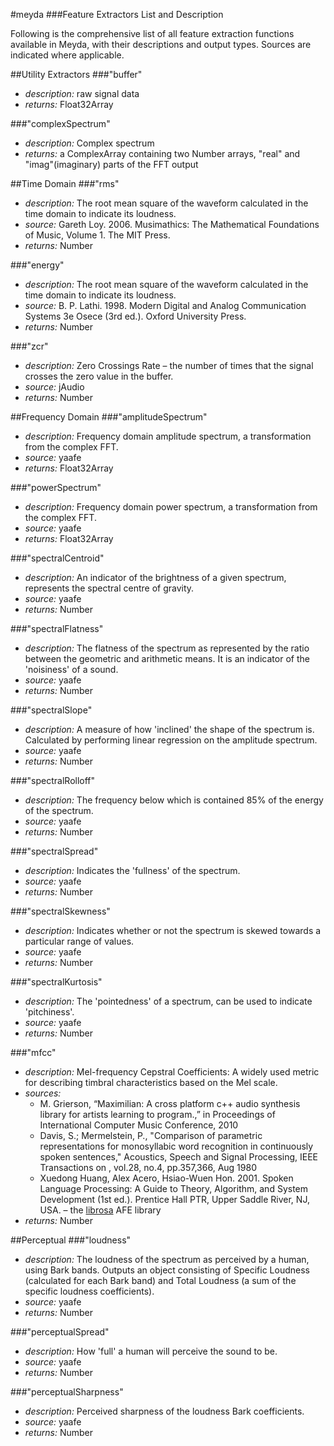 #meyda
###Feature Extractors List and Description

Following is the comprehensive list of all feature extraction functions available in Meyda,
with their descriptions and output types. Sources are indicated where applicable.

##Utility Extractors
###"buffer"
+ *description:* raw signal data
+ *returns:* Float32Array

###"complexSpectrum"
+ *description:* Complex spectrum
+ *returns:* a ComplexArray containing two Number arrays, "real" and "imag"(imaginary) parts of the FFT output

##Time Domain
###"rms"
+ *description:* The root mean square of the waveform calculated in the time domain to indicate its loudness.
+ *source:* Gareth Loy. 2006. Musimathics: The Mathematical Foundations of Music, Volume 1. The MIT Press.
+ *returns:* Number

###"energy"
+ *description:* The root mean square of the waveform calculated in the time domain to indicate its loudness.
+ *source:* B. P. Lathi. 1998. Modern Digital and Analog Communication Systems 3e Osece (3rd ed.). Oxford University Press.
+ *returns:* Number

###"zcr"
+ *description:* Zero Crossings Rate – the number of times that the signal crosses the zero value in the buffer.
+ *source:* jAudio
+ *returns:* Number

##Frequency Domain
###"amplitudeSpectrum"
+ *description:* Frequency domain amplitude spectrum, a transformation from the complex FFT.
+ *source:* yaafe
+ *returns:* Float32Array

###"powerSpectrum"
+ *description:* Frequency domain power spectrum, a transformation from the complex FFT.
+ *source:* yaafe
+ *returns:* Float32Array

###"spectralCentroid"
+ *description:* An indicator of the brightness of a given spectrum, represents the spectral centre of gravity.
+ *source:* yaafe
+ *returns:* Number

###"spectralFlatness"
+ *description:* The flatness of the spectrum as represented by the ratio between the geometric and arithmetic means. It is an indicator of the 'noisiness' of a sound.
+ *source:* yaafe
+ *returns:* Number

###"spectralSlope"
+ *description:* A measure of how 'inclined' the shape of the spectrum is. Calculated by performing linear regression on the amplitude spectrum.
+ *source:* yaafe
+ *returns:* Number

###"spectralRolloff"
+ *description:* The frequency below which is contained 85% of the energy of the spectrum.
+ *source:* yaafe
+ *returns:* Number

###"spectralSpread"
+ *description:* Indicates the 'fullness' of the spectrum.
+ *source:* yaafe
+ *returns:* Number

###"spectralSkewness"
+ *description:* Indicates whether or not the spectrum is skewed towards a particular range of values.
+ *source:* yaafe
+ *returns:* Number

###"spectralKurtosis"
+ *description:* The 'pointedness' of a spectrum, can be used to indicate 'pitchiness'.
+ *source:* yaafe
+ *returns:* Number

###"mfcc"
+ *description:* Mel-frequency Cepstral Coefficients: A widely used metric for describing timbral characteristics based on the Mel scale.
+ *sources:*
	- M. Grierson, “Maximilian: A cross platform c++ audio synthesis library for artists learning to program.,” in Proceedings of International Computer Music Conference, 2010
	- Davis, S.; Mermelstein, P., "Comparison of parametric representations for monosyllabic word recognition in continuously spoken sentences," Acoustics, Speech and Signal Processing, IEEE Transactions on , vol.28, no.4, pp.357,366, Aug 1980
	- Xuedong Huang, Alex Acero, Hsiao-Wuen Hon. 2001. Spoken Language Processing: A Guide to Theory, Algorithm, and System Development (1st ed.). Prentice Hall PTR, Upper Saddle River, NJ, USA.
	– the [librosa](https://github.com/bmcfee/librosa "librosa") AFE library
+ *returns:* Number

##Perceptual
###"loudness"
+ *description:* The loudness of the spectrum as perceived by a human, using Bark bands. Outputs an object consisting of Specific Loudness (calculated for each Bark band) and Total Loudness (a sum of the specific loudness coefficients).
+ *source:* yaafe
+ *returns:* Number

###"perceptualSpread"
+ *description:* How 'full' a human will perceive the sound to be.
+ *source:* yaafe
+ *returns:* Number

###"perceptualSharpness"
+ *description:* Perceived sharpness of the loudness Bark coefficients.
+ *source:* yaafe
+ *returns:* Number


